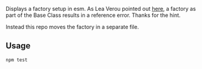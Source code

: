 Displays a factory setup in esm. As Lea Verou pointed out [here](https://twitter.com/LeaVerou/status/1549741677941768193), a factory as part of the Base Class
results in a reference error. Thanks for the hint.

Instead this repo moves the factory in a separate file.

## Usage

```
npm test
```
